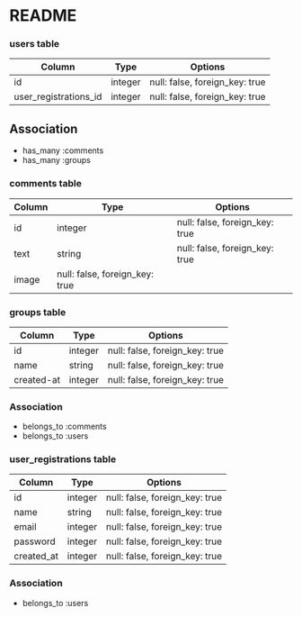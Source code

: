 # README

### users table
|Column|Type|Options|
|------|----|-------|
|id|integer|null: false, foreign_key: true|
|user_registrations_id|integer|null: false, foreign_key: true|

## Association
- has_many :comments
- has_many :groups

### comments table
|Column|Type|Options|
|------|----|-------|
|id|integer|null: false, foreign_key: true|
|text|string|null: false, foreign_key: true|
|image|null: false, foreign_key: true|


### groups table
|Column|Type|Options|
|------|----|-------|
|id|integer|null: false, foreign_key: true|
|name|string|null: false, foreign_key: true|
|created-at|integer|null: false, foreign_key: true|

### Association
- belongs_to :comments
- belongs_to :users

### user_registrations table
|Column|Type|Options|
|------|----|-------|
|id|integer|null: false, foreign_key: true|
|name|string|null: false, foreign_key: true|
|email|integer|null: false, foreign_key: true|
|password|integer|null: false, foreign_key: true|
|created_at|integer|null: false, foreign_key: true|


### Association
- belongs_to :users